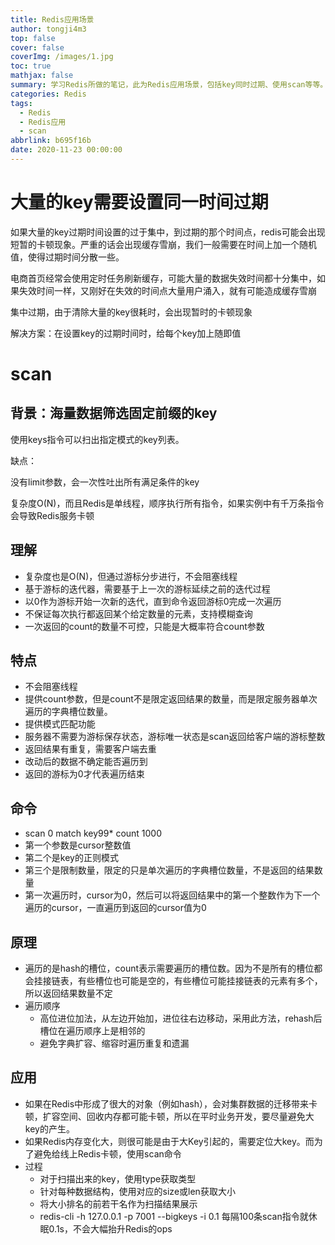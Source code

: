 ```yaml
---
title: Redis应用场景
author: tongji4m3
top: false
cover: false
coverImg: /images/1.jpg
toc: true
mathjax: false
summary: 学习Redis所做的笔记，此为Redis应用场景，包括key同时过期、使用scan等等。
categories: Redis
tags:
  - Redis
  - Redis应用
  - scan
abbrlink: b695f16b
date: 2020-11-23 00:00:00
---
```




# 大量的key需要设置同一时间过期

如果⼤量的key过期时间设置的过于集中，到过期的那个时间点，redis可能会出现短暂的卡顿现象。严重的话会出现缓存雪崩，我们⼀般需要在时间上加⼀个随机值，使得过期时间分散⼀些。

电商⾸⻚经常会使⽤定时任务刷新缓存，可能⼤量的数据失效时间都⼗分集中，如果失效时间⼀样，⼜刚好在失效的时间点⼤量⽤户涌⼊，就有可能造成缓存雪崩

集中过期，由于清除大量的key很耗时，会出现暂时的卡顿现象

解决方案：在设置key的过期时间时，给每个key加上随即值





# scan

## 背景：海量数据筛选固定前缀的key

使⽤keys指令可以扫出指定模式的key列表。

缺点：

没有limit参数，会一次性吐出所有满足条件的key

复杂度O(N)，而且Redis是单线程，顺序执行所有指令，如果实例中有千万条指令会导致Redis服务卡顿

## 理解

+ 复杂度也是O(N)，但通过游标分步进行，不会阻塞线程
+ 基于游标的迭代器，需要基于上一次的游标延续之前的迭代过程
+ 以0作为游标开始一次新的迭代，直到命令返回游标0完成一次遍历
+ 不保证每次执行都返回某个给定数量的元素，支持模糊查询
+ 一次返回的count的数量不可控，只能是大概率符合count参数

## 特点

+ 不会阻塞线程
+ 提供count参数，但是count不是限定返回结果的数量，而是限定服务器单次遍历的字典槽位数量。
+ 提供模式匹配功能
+ 服务器不需要为游标保存状态，游标唯一状态是scan返回给客户端的游标整数
+ 返回结果有重复，需要客户端去重
+ 改动后的数据不确定能否遍历到
+ 返回的游标为0才代表遍历结束

## 命令

+ scan 0 match key99* count 1000
+ 第一个参数是cursor整数值
+ 第二个是key的正则模式
+ 第三个是限制数量，限定的只是单次遍历的字典槽位数量，不是返回的结果数量 
+ 第一次遍历时，cursor为0，然后可以将返回结果中的第一个整数作为下一个遍历的cursor，一直遍历到返回的cursor值为0

## 原理

+ 遍历的是hash的槽位，count表示需要遍历的槽位数。因为不是所有的槽位都会挂接链表，有些槽位也可能是空的，有些槽位可能挂接链表的元素有多个，所以返回结果数量不定
+ 遍历顺序
    + 高位进位加法，从左边开始加，进位往右边移动，采用此方法，rehash后槽位在遍历顺序上是相邻的
    + 避免字典扩容、缩容时遍历重复和遗漏

## 应用

+ 如果在Redis中形成了很大的对象（例如hash），会对集群数据的迁移带来卡顿，扩容空间、回收内存都可能卡顿，所以在平时业务开发，要尽量避免大key的产生。
+ 如果Redis内存变化大，则很可能是由于大Key引起的，需要定位大key。而为了避免给线上Redis卡顿，使用scan命令
+ 过程
    + 对于扫描出来的key，使用type获取类型
    + 针对每种数据结构，使用对应的size或len获取大小
    + 将大小排名的前若干名作为扫描结果展示
    + redis-cli -h 127.0.0.1 -p 7001 --bigkeys -i 0.1 每隔100条scan指令就休眠0.1s，不会大幅抬升Redis的ops